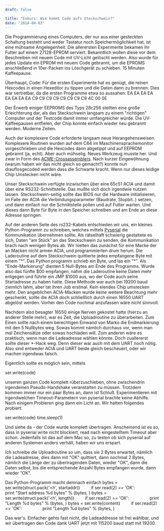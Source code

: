 ```yaml
---
draft: false

title: "Exkurs: Wie kommt Code aufs Steckschwein?"
date: "2014-04-03"
---
```


Die Programmierung eines Computers, der nur aus einer gesteckten Schaltung besteht und weder Tastatur noch Speichermöglichkeit hat, ist eine mühsame Angelegenheit. Die allerersten Experimente bekamen ihr Futter auf einem 27128-EPROM serviert. Bekanntlich wollen diese vor dem Beschreiben mit neuem Code mit UV-Licht gelöscht werden. Also wurde für jedes Update ein EPROM mit neuem Code gebrannt, um die EPROMS anschließend in 10er-Packen ins Löschgerät zu schieben. 15 Minuten Kaffeepause.

Überhaupt, Code: Für die ersten Experimente hat es genügt, die reinen Hexcodes in einen Hexeditor zu tippen und die Daten dann zu brennen. Dies war vertretbar, da die ersten Programme etwa so aussahen: EA EA EA EA EA EA EA EA C9 C9 C9 C9 C9 C9 C9 C9 4C 00 0E 

Der Erwerb einiger EEPROMS des Typs 28c256 stellten eine große Erleichterung dar, als das Steckschwein langsam zu einem "richtigen" Computer und der Testcode damit immer umfangreicher würde. Die UV-Kaffeepausen entfielen, der Chip konnte einfach wieder neu gebrannt werden. Moderne Zeiten.

Auch der komplexere Code erforderte langsam neue Herangehensweisen. Komplexere Routinen wurden auf dem C64 im Maschinensprachemonitor vorgeschrieben und die Hexcodes dann abgetippt und auf EEPROM gebrannt (ja, echt). Aber auch mühselig. Neues Werkzeug musste her. Und zwar in Form des [ACME-Crossassemblers](https://sourceforge.net/projects/acme-crossass/). Nach kurzer Eingewöhnung (warum haben wir das nicht gleich so gemacht?) konnte nun drauflosgecoded werden dass die Schwarte kracht. Wenn nur dieses leidige Chip Umstecken nicht wäre.

Unser Steckschwein verfügte inzwischen über eine 65c51 ACIA und damit über eine RS232-Schnittstelle. Das mußte sich doch irgendwie nutzen lassen. Steckschwein-seitig sollte das BIOS nur die Hardware initialisieren, im Falle der ACIA die Verbindungsparameter (Baudrate, Stopbit..) setzen, und dann einfach nur die Schnittstelle pollen und auf Futter warten. Und dieses dann Byte für Byte in den Speicher schreiben und am Ende an diese Adresse springen.

Auf der anderen Seite des rs232-Kabels entschieden wir uns, ein kleines Python-Programm zu schreiben, welches mittels [Pyserial](http://pyserial.sourceforge.net/) die Kommunikation übernehmen sollte. Als rätselhaft schwierig gestaltete es sich, Daten "am Stück" an das Steckschwein zu senden, die Kommunikation brach nach wenigen Bytes ab. Wir hielten das zunächst für eine Macke der an Macken nicht armen ACIA, und programmierten drum herum. Die Laderoutine auf dem Steckschwein quittierte jedes empfangene Byte mit einem "\*". Das Python programm schrieb ein Byte, und las ein "\*". Als "Ende-Markierung" dienten 5 Null-Bytes am Ende des Programms. Wurde also das fünfte $00 empfangen, nahm die Laderoutine keine Daten mehr entgegen und führte ein JMP $1000 aus, wo der Code auch seine Startadresse zu haben hatte. Diese Methode war auch bei 19200 baud ziemlich lahm, aber tat ihren Job erstmal. Kein elendes Chip umstecken mehr. Den angeblichen ACIA-Macken wurde keine weitere Beachtung mehr geschenkt, sollte die ACIA doch schließlich durch einen 16550 UART abgelöst werden. Vorher den Code nochmal anzufassen wäre nicht sinnvoll.

Nachdem also besagter 16550 einige Nerven gekostet hatte (hierzu an anderer Stelle mehr), war es Zeit, die Uploadroutine zu überarbeiten. Zum Einen sollte nach einem berechtigen Einwand von Marko die Endmarkierung mit den 5 Nullbytes weg. Sowas kommt nämlich durchaus vor, wenn man mal Zeichensätze oder sowas hochladen will. Zum anderen wäre es praktisch, wenn man die Ladeadresse wählen könnte. Doch zuallererst sollte dieser \*-Hack weg. Denn dieser war auch mit dem UART noch nötig. Also sind entweder ACIA und UART beide gleich bescheuert, oder wir machen irgendwas falsch.

Eigentlich sollte es möglich sein, mittels

ser.write(code)

unseren ganzen Code komplett rüberzuschieben, ohne zwischendrin irgendeinen Pseudo-Handshake veranstalten zu müssen. Trotzdem kommen immer nur ein paar Bytes an, dann ist Schluß. Experimentieren mit irgendwelchen Timeout-Parametern von pyserial brachte keine Abhilfe. Nach einigem Probieren ging dann ein Licht an. Wir hatten folgendes probiert:

ser.write(code) time.sleep(1)

Und siehe da - der Code wurde komplett übertragen. Anscheinend ist es so, dass in pyserial write nicht blockiert, read nach eingestelltem Timeout aber schon. Jedenfalls ist das auf dem Mac so, zu testen ob sich pyserial auf anderen Systemen anders verhält, haben wir uns erspart.

Ich schreibe die Uploadroutine so um, dass sie 2 Bytes erwartet, nämlich die Ladeadresse, dies dann mit "OK" quittiert, dann nochmal 2 Bytes, nämlich die Länge der zu übertragenden Daten, wieder "OK", dann die Daten selbst, bis die entsprechende Anzahl Bytes empfangen wurde, dann wieder "OK".

Das Python-Programm macht demnach einfach  bytes = ser.write(struct.pack('<h', startaddr))         if ser.read(2) == 'OK':                 print "Start address %d bytes" % (bytes, )  bytes = ser.write(struct.pack('<h', length))         if ser.read(2) == 'OK':                 print "Length %d bytes" % (bytes, )  bytes = ser.write(content)         if ser.read(2) == 'OK':                 print "Length %d bytes" % (bytes, )

Das war's. Einfacher gehts fast nicht, die Ladeaddresse ist frei wählbar, und wir übertragen den Code dank UART jetzt mit 115200 baud statt mit 19200.
